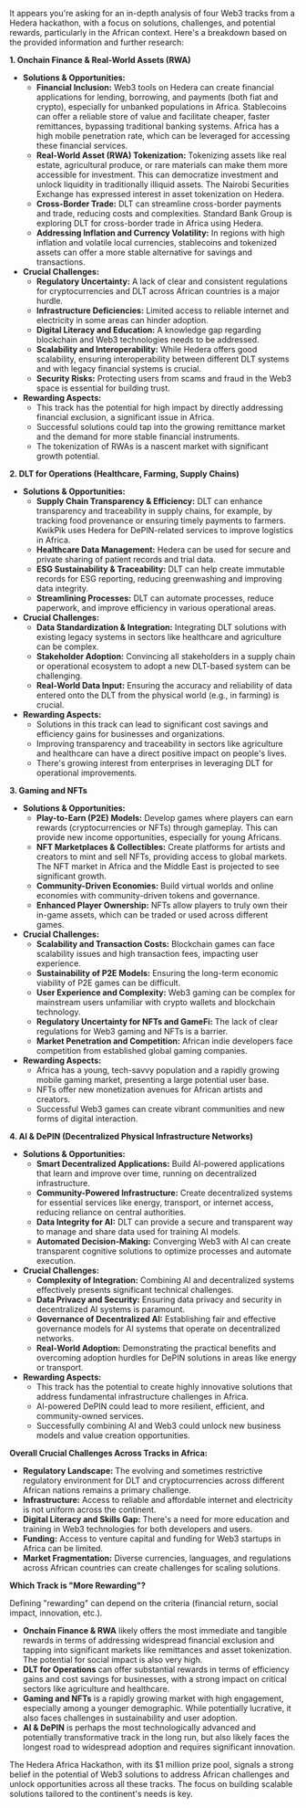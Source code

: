 It appears you're asking for an in-depth analysis of four Web3 tracks from a Hedera hackathon, with a focus on solutions, challenges, and potential rewards, particularly in the African context. Here's a breakdown based on the provided information and further research: 

**1. Onchain Finance & Real-World Assets (RWA)** 

*   **Solutions & Opportunities:** 
    *   **Financial Inclusion:** Web3 tools on Hedera can create financial applications for lending, borrowing, and payments (both fiat and crypto), especially for unbanked populations in Africa. Stablecoins can offer a reliable store of value and facilitate cheaper, faster remittances, bypassing traditional banking systems. Africa has a high mobile penetration rate, which can be leveraged for accessing these financial services. 
    *   **Real-World Asset (RWA) Tokenization:** Tokenizing assets like real estate, agricultural produce, or rare materials can make them more accessible for investment. This can democratize investment and unlock liquidity in traditionally illiquid assets. The Nairobi Securities Exchange has expressed interest in asset tokenization on Hedera. 
    *   **Cross-Border Trade:** DLT can streamline cross-border payments and trade, reducing costs and complexities. Standard Bank Group is exploring DLT for cross-border trade in Africa using Hedera. 
    *   **Addressing Inflation and Currency Volatility:** In regions with high inflation and volatile local currencies, stablecoins and tokenized assets can offer a more stable alternative for savings and transactions. 
*   **Crucial Challenges:** 
    *   **Regulatory Uncertainty:** A lack of clear and consistent regulations for cryptocurrencies and DLT across African countries is a major hurdle. 
    *   **Infrastructure Deficiencies:** Limited access to reliable internet and electricity in some areas can hinder adoption. 
    *   **Digital Literacy and Education:** A knowledge gap regarding blockchain and Web3 technologies needs to be addressed. 
    *   **Scalability and Interoperability:** While Hedera offers good scalability, ensuring interoperability between different DLT systems and with legacy financial systems is crucial. 
    *   **Security Risks:** Protecting users from scams and fraud in the Web3 space is essential for building trust. 
*   **Rewarding Aspects:** 
    *   This track has the potential for high impact by directly addressing financial exclusion, a significant issue in Africa. 
    *   Successful solutions could tap into the growing remittance market and the demand for more stable financial instruments. 
    *   The tokenization of RWAs is a nascent market with significant growth potential. 

**2. DLT for Operations (Healthcare, Farming, Supply Chains)** 

*   **Solutions & Opportunities:** 
    *   **Supply Chain Transparency & Efficiency:** DLT can enhance transparency and traceability in supply chains, for example, by tracking food provenance or ensuring timely payments to farmers. KwikPik uses Hedera for DePIN-related services to improve logistics in Africa. 
    *   **Healthcare Data Management:** Hedera can be used for secure and private sharing of patient records and trial data. 
    *   **ESG Sustainability & Traceability:** DLT can help create immutable records for ESG reporting, reducing greenwashing and improving data integrity. 
    *   **Streamlining Processes:** DLT can automate processes, reduce paperwork, and improve efficiency in various operational areas. 
*   **Crucial Challenges:** 
    *   **Data Standardization & Integration:** Integrating DLT solutions with existing legacy systems in sectors like healthcare and agriculture can be complex. 
    *   **Stakeholder Adoption:** Convincing all stakeholders in a supply chain or operational ecosystem to adopt a new DLT-based system can be challenging. 
    *   **Real-World Data Input:** Ensuring the accuracy and reliability of data entered onto the DLT from the physical world (e.g., in farming) is crucial. 
*   **Rewarding Aspects:** 
    *   Solutions in this track can lead to significant cost savings and efficiency gains for businesses and organizations. 
    *   Improving transparency and traceability in sectors like agriculture and healthcare can have a direct positive impact on people's lives. 
    *   There's growing interest from enterprises in leveraging DLT for operational improvements. 

**3. Gaming and NFTs** 

*   **Solutions & Opportunities:** 
    *   **Play-to-Earn (P2E) Models:** Develop games where players can earn rewards (cryptocurrencies or NFTs) through gameplay. This can provide new income opportunities, especially for young Africans. 
    *   **NFT Marketplaces & Collectibles:** Create platforms for artists and creators to mint and sell NFTs, providing access to global markets. The NFT market in Africa and the Middle East is projected to see significant growth. 
    *   **Community-Driven Economies:** Build virtual worlds and online economies with community-driven tokens and governance. 
    *   **Enhanced Player Ownership:** NFTs allow players to truly own their in-game assets, which can be traded or used across different games. 
*   **Crucial Challenges:** 
    *   **Scalability and Transaction Costs:** Blockchain games can face scalability issues and high transaction fees, impacting user experience. 
    *   **Sustainability of P2E Models:** Ensuring the long-term economic viability of P2E games can be difficult. 
    *   **User Experience and Complexity:** Web3 gaming can be complex for mainstream users unfamiliar with crypto wallets and blockchain technology. 
    *   **Regulatory Uncertainty for NFTs and GameFi:** The lack of clear regulations for Web3 gaming and NFTs is a barrier. 
    *   **Market Penetration and Competition:** African indie developers face competition from established global gaming companies. 
*   **Rewarding Aspects:** 
    *   Africa has a young, tech-savvy population and a rapidly growing mobile gaming market, presenting a large potential user base. 
    *   NFTs offer new monetization avenues for African artists and creators. 
    *   Successful Web3 games can create vibrant communities and new forms of digital interaction. 

**4. AI & DePIN (Decentralized Physical Infrastructure Networks)** 

*   **Solutions & Opportunities:** 
    *   **Smart Decentralized Applications:** Build AI-powered applications that learn and improve over time, running on decentralized infrastructure. 
    *   **Community-Powered Infrastructure:** Create decentralized systems for essential services like energy, transport, or internet access, reducing reliance on central authorities. 
    *   **Data Integrity for AI:** DLT can provide a secure and transparent way to manage and share data used for training AI models. 
    *   **Automated Decision-Making:** Converging Web3 with AI can create transparent cognitive solutions to optimize processes and automate execution. 
*   **Crucial Challenges:** 
    *   **Complexity of Integration:** Combining AI and decentralized systems effectively presents significant technical challenges. 
    *   **Data Privacy and Security:** Ensuring data privacy and security in decentralized AI systems is paramount. 
    *   **Governance of Decentralized AI:** Establishing fair and effective governance models for AI systems that operate on decentralized networks. 
    *   **Real-World Adoption:** Demonstrating the practical benefits and overcoming adoption hurdles for DePIN solutions in areas like energy or transport. 
*   **Rewarding Aspects:** 
    *   This track has the potential to create highly innovative solutions that address fundamental infrastructure challenges in Africa. 
    *   AI-powered DePIN could lead to more resilient, efficient, and community-owned services. 
    *   Successfully combining AI and Web3 could unlock new business models and value creation opportunities. 

**Overall Crucial Challenges Across Tracks in Africa:** 

*   **Regulatory Landscape:** The evolving and sometimes restrictive regulatory environment for DLT and cryptocurrencies across different African nations remains a primary challenge. 
*   **Infrastructure:** Access to reliable and affordable internet and electricity is not uniform across the continent. 
*   **Digital Literacy and Skills Gap:** There's a need for more education and training in Web3 technologies for both developers and users. 
*   **Funding:** Access to venture capital and funding for Web3 startups in Africa can be limited. 
*   **Market Fragmentation:** Diverse currencies, languages, and regulations across African countries can create challenges for scaling solutions. 

**Which Track is "More Rewarding"?** 

Defining "rewarding" can depend on the criteria (financial return, social impact, innovation, etc.). 

*   **Onchain Finance & RWA** likely offers the most immediate and tangible rewards in terms of addressing widespread financial exclusion and tapping into significant markets like remittances and asset tokenization. The potential for social impact is also very high. 
*   **DLT for Operations** can offer substantial rewards in terms of efficiency gains and cost savings for businesses, with a strong impact on critical sectors like agriculture and healthcare. 
*   **Gaming and NFTs** is a rapidly growing market with high engagement, especially among a younger demographic. While potentially lucrative, it also faces challenges in sustainability and user adoption. 
*   **AI & DePIN** is perhaps the most technologically advanced and potentially transformative track in the long run, but also likely faces the longest road to widespread adoption and requires significant innovation. 

The Hedera Africa Hackathon, with its $1 million prize pool, signals a strong belief in the potential of Web3 solutions to address African challenges and unlock opportunities across all these tracks. The focus on building scalable solutions tailored to the continent's needs is key.